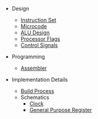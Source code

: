 - Design
  - [Instruction Set](instruction_set.md)
  - [Microcode](microcode.md)
  - [ALU Design](alu_design.md)
  - [Processor Flags](processor_flags.md)
  - [Control Signals](control_signals.md)

- Programming
  - [Assembler](assembler.md)

- Implementation Details
  - [Build Process](build_process.md)
  - Schematics
    - [Clock](schematics/clock.md)
    - [General Purpose Register](schematics/register.md)
